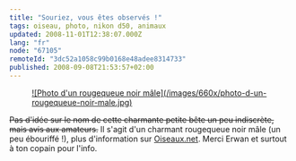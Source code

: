 ```yaml
---
title: "Souriez, vous êtes observés !"
tags: oiseau, photo, nikon d50, animaux
updated: 2008-11-01T12:38:07.000Z
lang: "fr"
node: "67105"
remoteId: "3dc52a1058c99b0168e48adee8314733"
published: 2008-09-08T21:53:57+02:00
---
```

<figure class="object-center"><a href="/images/photo-d-un-rougequeue-noir-male.jpg">![Photo d'un rougequeue noir mâle](/images/660x/photo-d-un-rougequeue-noir-male.jpg)
</a></figure>


<strike>Pas d'idée sur le nom de cette charmante petite bête un peu indiscrète, mais avis aux amateurs.</strike>
 Il s'agit d'un charmant rougequeue noir mâle (un peu ébouriffé !), plus d'information sur [Oiseaux.net](http://www.oiseaux.net/oiseaux/rougequeue.noir.html). Merci Erwan et surtout à ton copain pour l'info.

